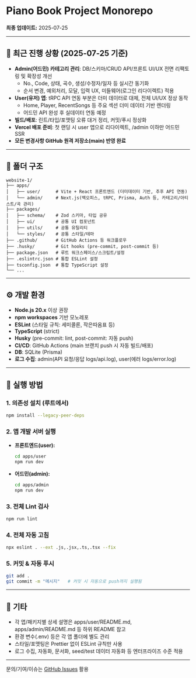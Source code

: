 # Piano Book Project Monorepo

**최종 업데이트:** 2025-07-25

---

## 📢 최근 진행 상황 (2025-07-25 기준) 

- **Admin(어드민) 카테고리 관리**: DB/스키마/CRUD API/프론트 UI/UX 전면 리팩토링 및 확장성 개선
  - No., Code, 상태, 곡수, 생성/수정자/일자 등 실시간 동기화
  - 순서 변경, 예외처리, 모달, 입력 UX, 미들웨어(로그인 리다이렉트) 적용
- **User(유저) 앱**: tRPC API 연동 부분은 더미 데이터로 대체, 전체 UI/UX 정상 동작
  - Home, Player, RecentSongs 등 주요 섹션 더미 데이터 기반 렌더링
  - 어드민 API 완성 후 실데이터 연동 예정
- **빌드/배포**: 린트/타입/포맷팅 오류 대거 정리, 커밋/푸시 정상화
- **Vercel 배포 준비**: 첫 랜딩 시 user 앱으로 리다이렉트, /admin 이하만 어드민 SSR
- **모든 변경사항 GitHub 원격 저장소(main) 반영 완료**

---

## 📁 폴더 구조

```
website-1/
├── apps/
│   ├── user/      # Vite + React 프론트엔드 (더미데이터 기반, 추후 API 연동)
│   └── admin/     # Next.js(백오피스, tRPC, Prisma, Auth 등, 카테고리/아티스트/곡 관리)
├── packages/
│   ├── schema/    # Zod 스키마, 타입 공유
│   ├── ui/        # 공통 UI 컴포넌트
│   ├── utils/     # 공통 유틸리티
│   └── styles/    # 공통 스타일/테마
├── .github/       # GitHub Actions 등 워크플로우
├── .husky/        # Git hooks (pre-commit, post-commit 등)
├── package.json   # 루트 워크스페이스/스크립트/설정
├── .eslintrc.json # 통합 ESLint 설정
├── tsconfig.json  # 통합 TypeScript 설정
└── ...
```

---

## ⚙️ 개발 환경

- **Node.js 20.x** 이상 권장
- **npm workspaces** 기반 모노레포
- **ESLint** (스타일 규칙: 세미콜론, 작은따옴표 등)
- **TypeScript** (strict)
- **Husky** (pre-commit: lint, post-commit: 자동 push)
- **CI/CD**: GitHub Actions (main 브랜치 push 시 자동 빌드/배포)
- **DB**: SQLite (Prisma)
- **로그 수집**: admin(API 요청/응답 logs/api.log), user(에러 logs/error.log)

---

## 🚀 실행 방법

### 1. 의존성 설치 (루트에서)

```bash
npm install --legacy-peer-deps
```

### 2. 앱 개발 서버 실행

- **프론트엔드(user):**
  ```bash
  cd apps/user
  npm run dev
  ```
- **어드민(admin):**
  ```bash
  cd apps/admin
  npm run dev
  ```

### 3. 전체 Lint 검사

```bash
npm run lint
```

### 4. 전체 자동 고침

```bash
npx eslint . --ext .js,.jsx,.ts,.tsx --fix
```

### 5. 커밋 & 자동 푸시

```bash
git add .
git commit -m "메시지"   # 커밋 시 자동으로 push까지 실행됨
```

---

## 📝 기타

- 각 앱/패키지별 상세 설명은 apps/user/README.md, apps/admin/README.md 등 하위 README 참고
- 환경 변수(.env) 등은 각 앱 폴더에 별도 관리
- 스타일/포맷팅은 Prettier 없이 ESLint 규칙만 사용
- 로그 수집, 자동화, 문서화, seed/test 데이터 자동화 등 엔터프라이즈 수준 적용

---

문의/기여/이슈는 [GitHub Issues](https://github.com/Piano-Book-Project/website/issues) 활용
